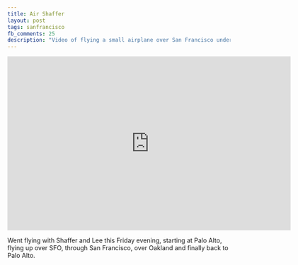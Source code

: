 ```yaml
---
title: Air Shaffer
layout: post
tags: sanfrancisco
fb_comments: 25
description: "Video of flying a small airplane over San Francisco under the setting sun."
---
```


<iframe width="640" height="394" src="http://www.youtube.com/embed/hvq8IyMllSg?hd=1&amp;rel=0" frameborder="0" allowfullscreen></iframe>

Went flying with Shaffer and Lee this Friday evening, starting at Palo Alto, flying up over SFO, through San Francisco, over Oakland and finally back to Palo Alto.
